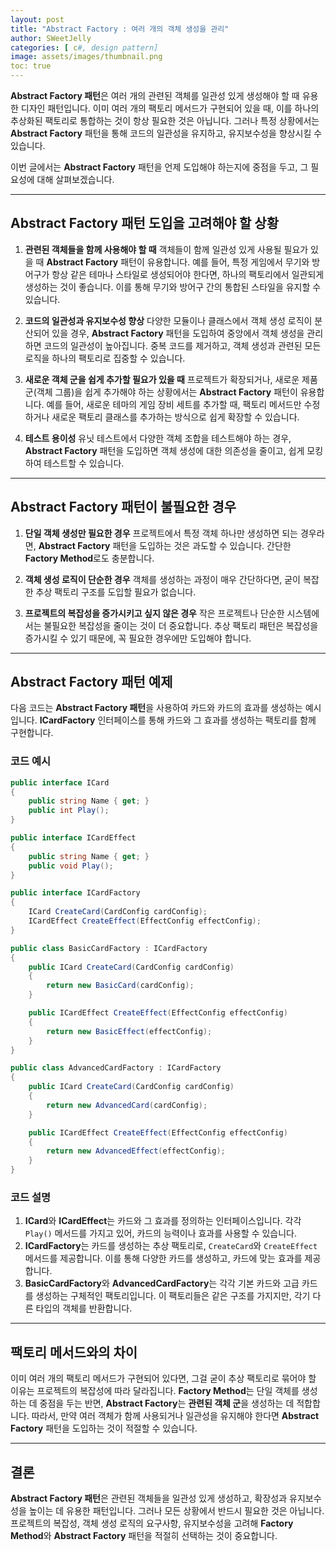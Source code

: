 ```yaml
---
layout: post
title: "Abstract Factory : 여러 개의 객체 생성을 관리"
author: SWeetJelly
categories: [ c#, design pattern]
image: assets/images/thumbnail.png
toc: true
---
```


**Abstract Factory 패턴**은 여러 개의 관련된 객체를 일관성 있게 생성해야 할 때 유용한 디자인 패턴입니다. 이미 여러 개의 팩토리 메서드가 구현되어 있을 때, 이를 하나의 추상화된 팩토리로 통합하는 것이 항상 필요한 것은 아닙니다. 그러나 특정 상황에서는 **Abstract Factory** 패턴을 통해 코드의 일관성을 유지하고, 유지보수성을 향상시킬 수 있습니다.

이번 글에서는 **Abstract Factory** 패턴을 언제 도입해야 하는지에 중점을 두고, 그 필요성에 대해 살펴보겠습니다.

---

## Abstract Factory 패턴 도입을 고려해야 할 상황

1. **관련된 객체들을 함께 사용해야 할 때**
   객체들이 함께 일관성 있게 사용될 필요가 있을 때 **Abstract Factory** 패턴이 유용합니다. 예를 들어, 특정 게임에서 무기와 방어구가 항상 같은 테마나 스타일로 생성되어야 한다면, 하나의 팩토리에서 일관되게 생성하는 것이 좋습니다. 이를 통해 무기와 방어구 간의 통합된 스타일을 유지할 수 있습니다.

2. **코드의 일관성과 유지보수성 향상**
   다양한 모듈이나 클래스에서 객체 생성 로직이 분산되어 있을 경우, **Abstract Factory** 패턴을 도입하여 중앙에서 객체 생성을 관리하면 코드의 일관성이 높아집니다. 중복 코드를 제거하고, 객체 생성과 관련된 모든 로직을 하나의 팩토리로 집중할 수 있습니다.

3. **새로운 객체 군을 쉽게 추가할 필요가 있을 때**
   프로젝트가 확장되거나, 새로운 제품군(객체 그룹)을 쉽게 추가해야 하는 상황에서는 **Abstract Factory** 패턴이 유용합니다. 예를 들어, 새로운 테마의 게임 장비 세트를 추가할 때, 팩토리 메서드만 수정하거나 새로운 팩토리 클래스를 추가하는 방식으로 쉽게 확장할 수 있습니다.

4. **테스트 용이성**
   유닛 테스트에서 다양한 객체 조합을 테스트해야 하는 경우, **Abstract Factory** 패턴을 도입하면 객체 생성에 대한 의존성을 줄이고, 쉽게 모킹하여 테스트할 수 있습니다.

---

## Abstract Factory 패턴이 불필요한 경우

1. **단일 객체 생성만 필요한 경우**
   프로젝트에서 특정 객체 하나만 생성하면 되는 경우라면, **Abstract Factory** 패턴을 도입하는 것은 과도할 수 있습니다. 간단한 **Factory Method**로도 충분합니다.

2. **객체 생성 로직이 단순한 경우**
   객체를 생성하는 과정이 매우 간단하다면, 굳이 복잡한 추상 팩토리 구조를 도입할 필요가 없습니다.

3. **프로젝트의 복잡성을 증가시키고 싶지 않은 경우**
   작은 프로젝트나 단순한 시스템에서는 불필요한 복잡성을 줄이는 것이 더 중요합니다. 추상 팩토리 패턴은 복잡성을 증가시킬 수 있기 때문에, 꼭 필요한 경우에만 도입해야 합니다.

---

## Abstract Factory 패턴 예제

다음 코드는 **Abstract Factory 패턴**을 사용하여 카드와 카드의 효과를 생성하는 예시입니다. **ICardFactory** 인터페이스를 통해 카드와 그 효과를 생성하는 팩토리를 함께 구현합니다.

### 코드 예시

```csharp
public interface ICard
{
    public string Name { get; }
    public int Play();
}

public interface ICardEffect
{
    public string Name { get; }
    public void Play();
}

public interface ICardFactory
{
    ICard CreateCard(CardConfig cardConfig);
    ICardEffect CreateEffect(EffectConfig effectConfig);
}

public class BasicCardFactory : ICardFactory
{
    public ICard CreateCard(CardConfig cardConfig)
    {
        return new BasicCard(cardConfig);
    }

    public ICardEffect CreateEffect(EffectConfig effectConfig)
    {
        return new BasicEffect(effectConfig);
    }
}

public class AdvancedCardFactory : ICardFactory
{
    public ICard CreateCard(CardConfig cardConfig)
    {
        return new AdvancedCard(cardConfig);
    }

    public ICardEffect CreateEffect(EffectConfig effectConfig)
    {
        return new AdvancedEffect(effectConfig);
    }
}
```

### 코드 설명

1. **ICard**와 **ICardEffect**는 카드와 그 효과를 정의하는 인터페이스입니다. 각각 `Play()` 메서드를 가지고 있어, 카드의 능력이나 효과를 사용할 수 있습니다.
2. **ICardFactory**는 카드를 생성하는 추상 팩토리로, `CreateCard`와 `CreateEffect` 메서드를 제공합니다. 이를 통해 다양한 카드를 생성하고, 카드에 맞는 효과를 제공합니다.
3. **BasicCardFactory**와 **AdvancedCardFactory**는 각각 기본 카드와 고급 카드를 생성하는 구체적인 팩토리입니다. 이 팩토리들은 같은 구조를 가지지만, 각기 다른 타입의 객체를 반환합니다.

---

## 팩토리 메서드와의 차이

이미 여러 개의 팩토리 메서드가 구현되어 있다면, 그걸 굳이 추상 팩토리로 묶어야 할 이유는 프로젝트의 복잡성에 따라 달라집니다. **Factory Method**는 단일 객체를 생성하는 데 중점을 두는 반면, **Abstract Factory**는 **관련된 객체 군**을 생성하는 데 적합합니다. 따라서, 만약 여러 객체가 함께 사용되거나 일관성을 유지해야 한다면 **Abstract Factory** 패턴을 도입하는 것이 적절할 수 있습니다.

---

## 결론

**Abstract Factory 패턴**은 관련된 객체들을 일관성 있게 생성하고, 확장성과 유지보수성을 높이는 데 유용한 패턴입니다. 그러나 모든 상황에서 반드시 필요한 것은 아닙니다. 프로젝트의 복잡성, 객체 생성 로직의 요구사항, 유지보수성을 고려해 **Factory Method**와 **Abstract Factory** 패턴을 적절히 선택하는 것이 중요합니다.
